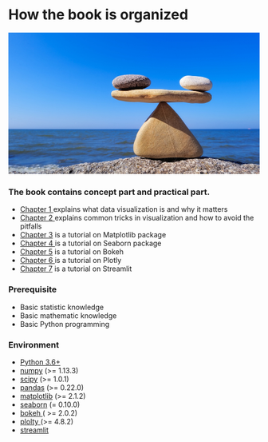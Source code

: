 # How the book is organized

![](../.gitbook/assets/hormonalbalance.jpg)

### **The book contains concept part and practical part.**

* [Chapter 1 ](../part-1-introduction-of-data-visualisation/)explains what data visualization is and why it matters
* [Chapter 2 ](../tricks-in-visualisation/)explains common tricks in visualization and how to avoid the pitfalls
* [Chapter 3](../matplotlib/) is a tutorial on Matplotlib package
* [Chapter 4 ](../visualisation-application.md)is a tutorial on Seaborn package
* [Chapter 5](../bokeh/) is a tutorial on Bokeh
* [Chapter 6 ](../plotly.md)is a tutorial on Plotly
* [Chapter 7](../visualisation-application.md) is a  tutorial on Streamlit     

### **Prerequisite**

* Basic statistic knowledge
* Basic mathematic knowledge
* Basic Python programming 

### Environment

* [Python 3.6+](https://www.python.org/downloads/)
* [numpy](https://numpy.org/) \(&gt;= 1.13.3\)
* [scipy](https://www.scipy.org/) \(&gt;= 1.0.1\)
* [pandas](https://pandas.pydata.org/) \(&gt;= 0.22.0\)
* [matplotlib](https://matplotlib.org/) \(&gt;= 2.1.2\)
* [seaborn](https://seaborn.pydata.org/) \(= 0.10.0\)
* [bokeh ](https://docs.bokeh.org/en/latest/docs/installation.html)\( &gt;= 2.0.2\)
* [plolty ](https://pypi.org/project/plotly/)\(&gt;=  4.8.2\)
* [streamlit](https://www.streamlit.io/)

